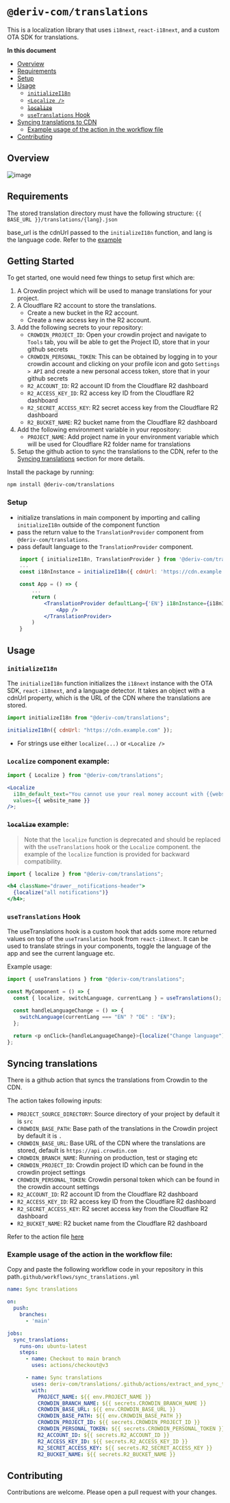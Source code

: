 # `@deriv-com/translations`

This is a localization library that uses `i18next`, `react-i18next`, and a custom OTA SDK for translations.    

**In this document**

- [Overview](#overview)
- [Requirements](#requirements)
- [Setup](#setup)
- [Usage](#usage)
    - [`initializeI18n`](#initializei18n)
    - [`<Localize />`](#localize-component-example)
    - [~~`localize`~~](#localize-example)
    - [`useTranslations` Hook](#usetranslations-hook)
- [Syncing translations to CDN](#syncing-translations)
    - [Example usage of the action in the workflow file](#example-usage-of-the-action-in-the-workflow-file)
- [Contributing](#contributing)

## Overview

![image](https://github.com/amir-deriv/translations/assets/129206554/e303f0cb-e15f-41e9-92ad-f930e43c484b)


## Requirements

The stored translation directory must have the following structure:
`{{ BASE_URL }}/translations/{lang}.json`

base_url is the cdnUrl passed to the `initializeI18n` function, and lang is the language code. Refer to the [example](#initializei18n)

## Getting Started

To get started, one would need few things to setup first which are:
1. A Crowdin project which will be used to manage translations for your project.
2. A Cloudflare R2 account to store the translations.
    - Create a new bucket in the R2 account.
    - Create a new access key in the R2 account.
3. Add the following secrets to your repository:
    - `CROWDIN_PROJECT_ID`: Open your crowdin project and navigate to `Tools` tab, you will be able to get the Project ID, store that in your github secrets
    - `CROWDIN_PERSONAL_TOKEN`: This can be obtained by logging in to your crowdin account and clicking on your profile icon and goto `Settings > API` and create a new personal access token, store that in your github secrets
    - `R2_ACCOUNT_ID`: R2 account ID from the Cloudflare R2 dashboard
    - `R2_ACCESS_KEY_ID`: R2 access key ID from the Cloudflare R2 dashboard
    - `R2_SECRET_ACCESS_KEY`: R2 secret access key from the Cloudflare R2 dashboard
    - `R2_BUCKET_NAME`: R2 bucket name from the Cloudflare R2 dashboard
4. Add the following environment variable in your repository:
    - `PROJECT_NAME`: Add project name in your environment variable which will be used for Cloudflare R2 folder name for translations
5. Setup the github action to sync the translations to the CDN, refer to the [Syncing translations](#syncing-translations) section for more details.

Install the package by running:

```bash
npm install @deriv-com/translations
```

### Setup

- initialize translations in main component by importing and calling `initializeI18n` outside of the component function
- pass the return value to the `TranslationProvider` component from `@deriv-com/translations`.
- pass default language to the `TranslationProvider` component.

```jsx
    import { initializeI18n, TranslationProvider } from '@deriv-com/translations';
    ...
    const i18nInstance = initializeI18n({ cdnUrl: 'https://cdn.example.com' })

    const App = () => {
        ...
        return (
            <TranslationProvider defaultLang={'EN'} i18nInstance={i18nInstance}>
                <App />
            </TranslationProvider>
        )
    }

```

## Usage

### `initializeI18n`

The `initializeI18n` function initializes the `i18next` instance with the OTA SDK, `react-i18next`, and a language detector. It takes an object with a cdnUrl property, which is the URL of the CDN where the translations are stored.

```javascript
import initializeI18n from "@deriv-com/translations";

initializeI18n({ cdnUrl: "https://cdn.example.com" });
```

- For strings use either `localize(...)` or `<Localize />`

### `Localize` component example:

```jsx
import { Localize } from "@deriv-com/translations";

<Localize
  i18n_default_text="You cannot use your real money account with {{website_name}} at this time."
  values={{ website_name }}
/>;
```

### ~~`localize`~~ example:

> Note that the `localize` function is deprecated and should be replaced with the `useTranslations` hook or the `Localize` component. the example of the `localize` function is provided for backward compatibility.

```jsx
import { localize } from "@deriv-com/translations";

<h4 className="drawer__notifications-header">
  {localize("all notifications")}
</h4>;
```

### `useTranslations` Hook

The useTranslations hook is a custom hook that adds some more returned values on top of the `useTranslation` hook from `react-i18next`. It can be used to translate strings in your components, toggle the language of the app and see the current language etc.

Example usage:

```javascript
import { useTranslations } from "@deriv-com/translations";

const MyComponent = () => {
  const { localize, switchLanguage, currentLang } = useTranslations();

  const handleLanguageChange = () => {
    switchLanguage(currentLang === "EN" ? "DE" : "EN");
  };

  return <p onClick={handleLanguageChange}>{localize("Change language")}</p>;
};
```

## Syncing translations

There is a github action that syncs the translations from Crowdin to the CDN.

The action takes following inputs:

- `PROJECT_SOURCE_DIRECTORY`: Source directory of your project by default it is `src`
- `CROWDIN_BASE_PATH`: Base path of the translations in the Crowdin project by default it is `.`
- `CROWDIN_BASE_URL`: Base URL of the CDN where the translations are stored, default is `https://api.crowdin.com`
- `CROWDIN_BRANCH_NAME`: Running on production, test or staging etc
- `CROWDIN_PROJECT_ID`: Crowdin project ID which can be found in the crowdin project settings
- `CROWDIN_PERSONAL_TOKEN`: Crowdin personal token which can be found in the crowdin account settings
- `R2_ACCOUNT_ID`: R2 account ID from the Cloudflare R2 dashboard
- `R2_ACCESS_KEY_ID`: R2 access key ID from the Cloudflare R2 dashboard
- `R2_SECRET_ACCESS_KEY`: R2 secret access key from the Cloudflare R2 dashboard
- `R2_BUCKET_NAME`: R2 bucket name from the Cloudflare R2 dashboard

Refer to the action file [here](https://github.com/deriv-com/translations/blob/main/.github/actions/extract_and_sync_translations/action.yml)

### Example usage of the action in the workflow file:

Copy and paste the following workflow code in your repository in this path`.github/workflows/sync_translations.yml`

```yaml
name: Sync translations

on:
  push:
    branches:
      - 'main'

jobs:
  sync_translations:
    runs-on: ubuntu-latest
    steps:
      - name: Checkout to main branch
        uses: actions/checkout@v3

      - name: Sync translations
        uses: deriv-com/translations/.github/actions/extract_and_sync_translations@main
        with:
          PROJECT_NAME: ${{ env.PROJECT_NAME }}
          CROWDIN_BRANCH_NAME: ${{ secrets.CROWDIN_BRANCH_NAME }}
          CROWDIN_BASE_URL: ${{ env.CROWDIN_BASE_URL }}
          CROWDIN_BASE_PATH: ${{ env.CROWDIN_BASE_PATH }}
          CROWDIN_PROJECT_ID: ${{ secrets.CROWDIN_PROJECT_ID }}
          CROWDIN_PERSONAL_TOKEN: ${{ secrets.CROWDIN_PERSONAL_TOKEN }}
          R2_ACCOUNT_ID: ${{ secrets.R2_ACCOUNT_ID }}
          R2_ACCESS_KEY_ID: ${{ secrets.R2_ACCESS_KEY_ID }}
          R2_SECRET_ACCESS_KEY: ${{ secrets.R2_SECRET_ACCESS_KEY }}
          R2_BUCKET_NAME: ${{ secrets.R2_BUCKET_NAME }}
```

## Contributing

Contributions are welcome. Please open a pull request with your changes.
